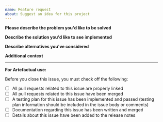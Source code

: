 ```yaml
---
name: Feature request
about: Suggest an idea for this project
---
```


<!--- If this issue relates to a security vulnerability in Archivematica or any of the related repositories, DO NOT file the issue here. Please see the SECURITY.md file at https://github.com/archivematica/Issues for information on how to safely report a security vulnerability. --->

<!--- Please title your issue as a problem statement, starting with "Problem:". Check existing issues for examples. --->

**Please describe the problem you'd like to be solved**


**Describe the solution you'd like to see implemented**


**Describe alternatives you've considered**


**Additional context**


---

**For Artefactual use:**

Before you close this issue, you must check off the following:

- [ ] All pull requests related to this issue are properly linked
- [ ] All pull requests related to this issue have been merged
- [ ] A testing plan for this issue has been implemented and passed (testing plan information should be included in the issue body or comments)
- [ ] Documentation regarding this issue has been written and merged
- [ ] Details about this issue have been added to the release notes
